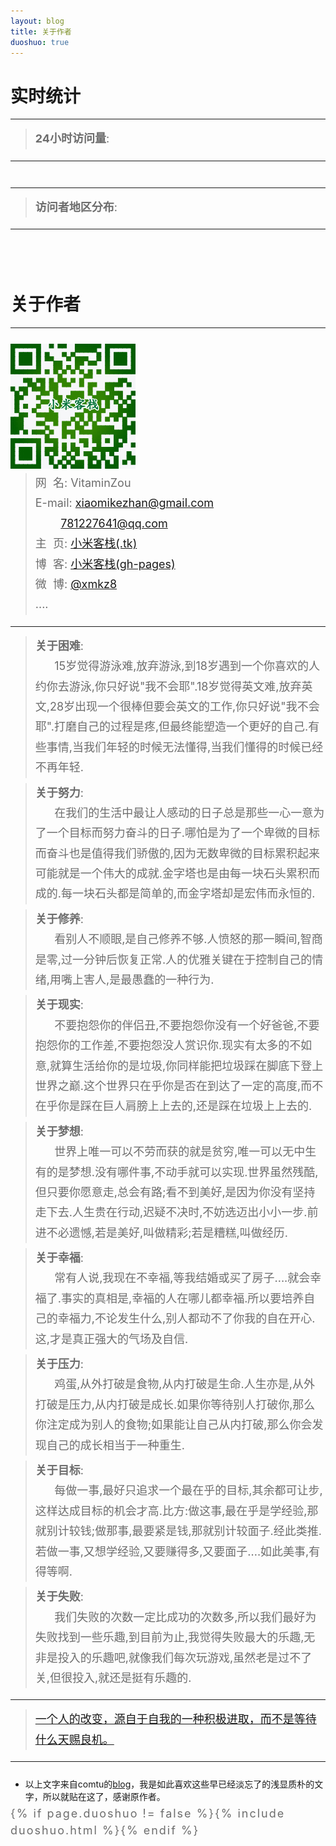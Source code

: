 ```yaml
---
layout: blog
title: 关于作者
duoshuo: true
---
```


<style>
p {
    color: #6D6D6D;
    font-size: 18px;
    line-height: 1.5;
    letter-spacing: 2px;
    margin-top: -10px;
}
hr {
	margin-top: 0;
	margin-bottom: 25px;
}
blockquote p {
    line-height: 1.8;
    letter-spacing: 0px;
}
</style>

# 实时统计

---

> **24小时访问量**: <br />

---

<div id="visitors-per-day" align="center">
<script type="text/javascript" src="//rc.revolvermaps.com/0/0/0.js?i=2cv58yipqf5&amp;d=3&amp;p=0&amp;b=1&amp;w=293&amp;g=3&amp;f=lucida_console&amp;fs=14&amp;r=0&amp;c0=7f8278&amp;c1=13ab2b&amp;c2=000000&amp;ic0=0&amp;ic1=0" async="async"></script><br/>
</div>

---

> **访问者地区分布**: <br />

---

<div id="map-world" align="center">
<script type="text/javascript" src="//rc.revolvermaps.com/0/0/1.js?i=2ma4f1y5kgy&amp;s=350&amp;m=0&amp;v=true&amp;r=false&amp;b=000000&amp;n=false&amp;c=ff0000" async="async"></script><br/>

<script type="text/javascript" src="//rc.revolvermaps.com/0/0/4.js?i=2nmohk34s3l&amp;m=0&amp;h=256&amp;c=ff0000&amp;r=30" async="async"></script><br/>
</div>

# 关于作者

<hr id="line"/>

<link rel="stylesheet" href="/res/css/page.css">
<div>
<div class="right"><img src="/res/img/bina.png" /></div>
</div>

> 网&nbsp;&nbsp;名: VitaminZou<br />
> E-mail: <a href="mailto:xiaomikezhan@gmail.com">xiaomikezhan@gmail.com</a><br />
&nbsp;&nbsp;&nbsp;&nbsp;&nbsp;&nbsp;&nbsp;&nbsp;<a href="mailto:781227641@qq.com">781227641@qq.com</a><br />
> 主&nbsp;&nbsp;页: <a href="http://www.xiaomikezhan123.tk/">小米客栈(.tk)</a> <br /> 
> 博&nbsp;&nbsp;客: <a href="http://xmkz.github.io/">小米客栈(gh-pages)</a>  <br />
> 微&nbsp;&nbsp;博: <a href="http://weibo.com/xmkz8">@xmkz8</a>  <br />
> ....


---

> **关于困难**: <br />&nbsp;&nbsp;&nbsp;&nbsp;&nbsp;&nbsp;15岁觉得游泳难,放弃游泳,到18岁遇到一个你喜欢的人约你去游泳,你只好说"我不会耶".18岁觉得英文难,放弃英文,28岁出现一个很棒但要会英文的工作,你只好说"我不会耶".打磨自己的过程是疼,但最终能塑造一个更好的自己.有些事情,当我们年轻的时候无法懂得,当我们懂得的时候已经不再年轻.

> **关于努力**: <br />&nbsp;&nbsp;&nbsp;&nbsp;&nbsp;&nbsp;在我们的生活中最让人感动的日子总是那些一心一意为了一个目标而努力奋斗的日子.哪怕是为了一个卑微的目标而奋斗也是值得我们骄傲的,因为无数卑微的目标累积起来可能就是一个伟大的成就.金字塔也是由每一块石头累积而成的.每一块石头都是简单的,而金字塔却是宏伟而永恒的.

> **关于修养**: <br />&nbsp;&nbsp;&nbsp;&nbsp;&nbsp;&nbsp;看别人不顺眼,是自己修养不够.人愤怒的那一瞬间,智商是零,过一分钟后恢复正常.人的优雅关键在于控制自己的情绪,用嘴上害人,是最愚蠢的一种行为.

> **关于现实**: <br />&nbsp;&nbsp;&nbsp;&nbsp;&nbsp;&nbsp;不要抱怨你的伴侣丑,不要抱怨你没有一个好爸爸,不要抱怨你的工作差,不要抱怨没人赏识你.现实有太多的不如意,就算生活给你的是垃圾,你同样能把垃圾踩在脚底下登上世界之巅.这个世界只在乎你是否在到达了一定的高度,而不在乎你是踩在巨人肩膀上上去的,还是踩在垃圾上上去的.

> **关于梦想**: <br />&nbsp;&nbsp;&nbsp;&nbsp;&nbsp;&nbsp;世界上唯一可以不劳而获的就是贫穷,唯一可以无中生有的是梦想.没有哪件事,不动手就可以实现.世界虽然残酷,但只要你愿意走,总会有路;看不到美好,是因为你没有坚持走下去.人生贵在行动,迟疑不决时,不妨选迈出小小一步.前进不必遗憾,若是美好,叫做精彩;若是糟糕,叫做经历.

> **关于幸福**: <br />&nbsp;&nbsp;&nbsp;&nbsp;&nbsp;&nbsp;常有人说,我现在不幸福,等我结婚或买了房子....就会幸福了.事实的真相是,幸福的人在哪儿都幸福.所以要培养自己的幸福力,不论发生什么,别人都动不了你我的自在开心.这,才是真正强大的气场及自信.

> **关于压力**: <br />&nbsp;&nbsp;&nbsp;&nbsp;&nbsp;&nbsp;鸡蛋,从外打破是食物,从内打破是生命.人生亦是,从外打破是压力,从内打破是成长.如果你等待别人打破你,那么你注定成为别人的食物;如果能让自己从内打破,那么你会发现自己的成长相当于一种重生.

> **关于目标**: <br />&nbsp;&nbsp;&nbsp;&nbsp;&nbsp;&nbsp;每做一事,最好只追求一个最在乎的目标,其余都可让步,这样达成目标的机会才高.比方:做这事,最在乎是学经验,那就别计较钱;做那事,最要紧是钱,那就别计较面子.经此类推.若做一事,又想学经验,又要赚得多,又要面子....如此美事,有得等啊.

> **关于失败**: <br />&nbsp;&nbsp;&nbsp;&nbsp;&nbsp;&nbsp;我们失败的次数一定比成功的次数多,所以我们最好为失败找到一些乐趣,到目前为止,我觉得失败最大的乐趣,无非是投入的乐趣吧,就像我们每次玩游戏,虽然老是过不了关,但很投入,就还是挺有乐趣的.

---

> [一个人的改变，源自于自我的一种积极进取，而不是等待什么天赐良机。](/)

---


- 以上文字来自comtu的[blog](http://comtu.github.io/)，我是如此喜欢这些早已经淡忘了的浅显质朴的文字，所以就贴在这了，感谢原作者。


{% if page.duoshuo != false %}{% include duoshuo.html %}{% endif %}